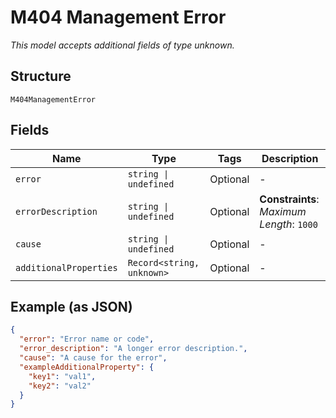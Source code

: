 
# M404 Management Error

*This model accepts additional fields of type unknown.*

## Structure

`M404ManagementError`

## Fields

| Name | Type | Tags | Description |
|  --- | --- | --- | --- |
| `error` | `string \| undefined` | Optional | - |
| `errorDescription` | `string \| undefined` | Optional | **Constraints**: *Maximum Length*: `1000` |
| `cause` | `string \| undefined` | Optional | - |
| `additionalProperties` | `Record<string, unknown>` | Optional | - |

## Example (as JSON)

```json
{
  "error": "Error name or code",
  "error_description": "A longer error description.",
  "cause": "A cause for the error",
  "exampleAdditionalProperty": {
    "key1": "val1",
    "key2": "val2"
  }
}
```

